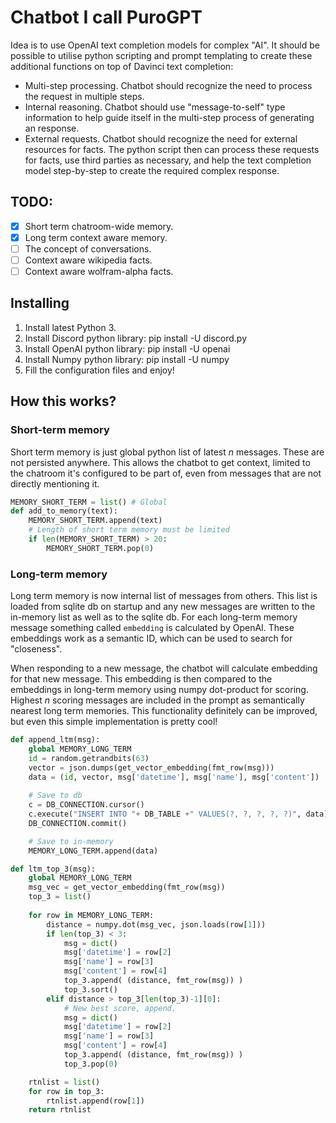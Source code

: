# Chatbot I call PuroGPT

Idea is to use OpenAI text completion models for complex "AI". It should be possible to utilise python
scripting and prompt templating to create these additional functions on top of Davinci text completion:

* Multi-step processing. Chatbot should recognize the need to process the request in multiple steps.
* Internal reasoning. Chatbot should use "message-to-self" type information to help guide itself
  in the multi-step process of generating an response.
* External requests. Chatbot should recognize the need for external resources for facts. The python
  script then can process these requests for facts, use third parties as necessary, and help the
  text completion model step-by-step to create the required complex response.

## TODO:

- [X] Short term chatroom-wide memory.
- [X] Long term context aware memory.
- [ ] The concept of conversations.
- [ ] Context aware wikipedia facts.
- [ ] Context aware wolfram-alpha facts.

## Installing

1. Install latest Python 3.
2. Install Discord python library: pip install -U discord.py
3. Install OpenAI python library: pip install -U openai
4. Install Numpy python library: pip install -U numpy
5. Fill the configuration files and enjoy!

## How this works?

### Short-term memory

Short term memory is just global python list of latest _n_ messages. These are not persisted anywhere. This allows the chatbot to get context, limited to the chatroom it's configured to be part of, even from messages that are not directly mentioning it.

```python 
MEMORY_SHORT_TERM = list() # Global
def add_to_memory(text):
    MEMORY_SHORT_TERM.append(text)
    # Length of short term memory must be limited
    if len(MEMORY_SHORT_TERM) > 20:
        MEMORY_SHORT_TERM.pop(0)
```

### Long-term memory

Long term memory is now internal list of messages from others. This list is loaded from sqlite db on startup and any new messages are written to the in-memory list as well as to the sqlite db. For each long-term memory message something called ```embedding``` is calculated by OpenAI. These embeddings work as a semantic ID, which can be used to search for "closeness". 

When responding to a new message, the chatbot will calculate embedding for that new message. This embedding is then compared to the embeddings in long-term memory using numpy dot-product for scoring. Highest _n_ scoring messages are included in the prompt as semantically nearest long term memories. This functionality definitely can be improved, but even this simple implementation is pretty cool!

```python
def append_ltm(msg):
    global MEMORY_LONG_TERM
    id = random.getrandbits(63)
    vector = json.dumps(get_vector_embedding(fmt_row(msg)))
    data = (id, vector, msg['datetime'], msg['name'], msg['content'])
    
    # Save to db
    c = DB_CONNECTION.cursor()
    c.execute("INSERT INTO "+ DB_TABLE +" VALUES(?, ?, ?, ?, ?)", data)
    DB_CONNECTION.commit()

    # Save to in-memory
    MEMORY_LONG_TERM.append(data)
```

```python
def ltm_top_3(msg):
    global MEMORY_LONG_TERM
    msg_vec = get_vector_embedding(fmt_row(msg))
    top_3 = list()
    
    for row in MEMORY_LONG_TERM:
        distance = numpy.dot(msg_vec, json.loads(row[1]))
        if len(top_3) < 3:
            msg = dict()
            msg['datetime'] = row[2]
            msg['name'] = row[3]
            msg['content'] = row[4]
            top_3.append( (distance, fmt_row(msg)) )
            top_3.sort()
        elif distance > top_3[len(top_3)-1][0]:
            # New best score, append.
            msg = dict()
            msg['datetime'] = row[2]
            msg['name'] = row[3]
            msg['content'] = row[4]
            top_3.append( (distance, fmt_row(msg)) )
            top_3.pop(0)

    rtnlist = list()
    for row in top_3:
        rtnlist.append(row[1])
    return rtnlist
```
